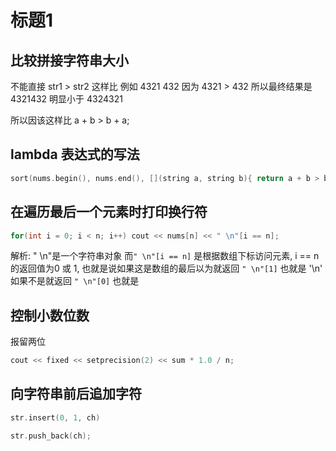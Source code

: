 # 标题1
## 比较拼接字符串大小
不能直接 str1 > str2 这样比
例如 4321 432 因为 4321 > 432 所以最终结果是 4321432 明显小于 4324321

所以因该这样比 a + b > b + a;

## lambda 表达式的写法
```cpp
sort(nums.begin(), nums.end(), [](string a, string b){ return a + b > b + a; });
```

## 在遍历最后一个元素时打印换行符
```cpp
for(int i = 0; i < n; i++) cout << nums[n] << " \n"[i == n];
```

解析:
"  \n"是一个字符串对象 而`" \n"[i == n]` 是根据数组下标访问元素, i == n的返回值为0 或 1, 也就是说如果这是数组的最后以为就返回 `" \n"[1]` 也就是 '\n' 如果不是就返回 `" \n"[0]` 也就是 ` `

## 控制小数位数
报留两位
```cpp
cout << fixed << setprecision(2) << sum * 1.0 / n;
```

## 向字符串前后追加字符
```cpp
str.insert(0, 1, ch)
```
```cpp
str.push_back(ch);
```


